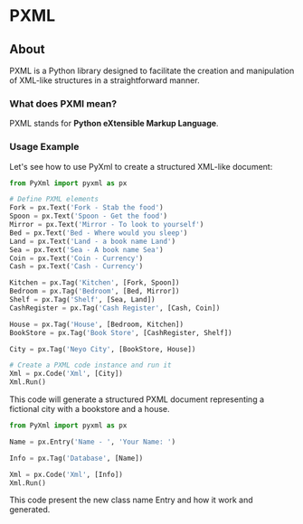 # PXML

## About

PXML is a Python library designed to facilitate the creation and manipulation of XML-like structures in a straightforward manner.

### What does PXMl mean?

PXML stands for **Python eXtensible Markup Language**.

### Usage Example

Let's see how to use PyXml to create a structured XML-like document:

```python
from PyXml import pyxml as px

# Define PXML elements
Fork = px.Text('Fork - Stab the food')
Spoon = px.Text('Spoon - Get the food')
Mirror = px.Text('Mirror - To look to yourself')
Bed = px.Text('Bed - Where would you sleep')
Land = px.Text('Land - a book name Land')
Sea = px.Text('Sea - A book name Sea')
Coin = px.Text('Coin - Currency')
Cash = px.Text('Cash - Currency')

Kitchen = px.Tag('Kitchen', [Fork, Spoon])
Bedroom = px.Tag('Bedroom', [Bed, Mirror])
Shelf = px.Tag('Shelf', [Sea, Land])
CashRegister = px.Tag('Cash Register', [Cash, Coin])

House = px.Tag('House', [Bedroom, Kitchen])
BookStore = px.Tag('Book Store', [CashRegister, Shelf])

City = px.Tag('Neyo City', [BookStore, House])

# Create a PXML code instance and run it
Xml = px.Code('Xml', [City])
Xml.Run()
```

This code will generate a structured PXML document representing a fictional city with a bookstore and a house.

```python
from PyXml import pyxml as px

Name = px.Entry('Name - ', 'Your Name: ')

Info = px.Tag('Database', [Name])

Xml = px.Code('Xml', [Info])
Xml.Run()
```

This code present the new class name Entry and how it work and generated.